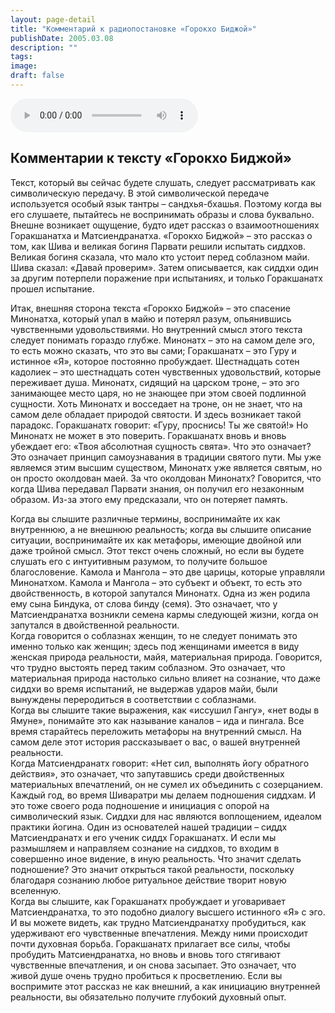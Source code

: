 ```yaml
---
layout: page-detail
title: "Комментарий к радиопостановке «Горокхо Биджой»"
publishDate: 2005.03.08
description: ""
tags:
image:
draft: false
---
```


<audio title="2005.03.08 - Комментарий к радиопостановке «Горокхо Биджой».mp3" src="/upload/iblock/55f/55fe8ffc5818b87a53a5638277ee0f8e.mp3" controls=""></audio>

## 

## 

## **Комментарии к тексту «Горокхо Биджой»**
  
  
 Текст, который вы сейчас будете слушать, следует рассматривать как символическую передачу. В этой символической передаче используется особый язык тантры – сандхья-бхашья. Поэтому когда вы его слушаете, пытайтесь не воспринимать образы и слова буквально. Внешне возникает ощущение, будто идет рассказ о взаимоотношениях Горакшанатха и Матсиендранатха. «Горокхо Биджой» – это рассказ о том, как Шива и великая богиня Парвати решили испытать сиддхов. Великая богиня сказала, что мало кто устоит перед соблазном майи. Шива сказал: «Давай проверим». Затем описывается, как сиддхи один за другим потерпели поражение при испытаниях, и только Горакшанатх прошел испытание.   
  
 Итак, внешняя сторона текста «Горокхо Биджой» – это спасение Минонатха, который упал в майю и потерял разум, опьянившись чувственными удовольствиями. Но внутренний смысл этого текста следует понимать гораздо глубже. Минонатх – это на самом деле эго, то есть можно сказать, что это вы сами; Горакшанатх – это Гуру и истинное «Я», которое постоянно пробуждает. Шестнадцать сотен кадолиек – это шестнадцать сотен чувственных удовольствий, которые переживает душа. Минонатх, сидящий на царском троне, – это эго занимающее место царя, но не знающее при этом своей подлинной сущности. Хоть Минонатх и восседает на троне, он не знает, что на самом деле обладает природой святости. И здесь возникает такой парадокс. Горакшанатх говорит: «Гуру, проснись! Ты же святой!» Но Минонатх не может в это поверить. Горакшанатх вновь и вновь убеждает его: «Твоя абсолютная сущность свята». Что это означает? Это означает принцип самоузнавания в традиции святого пути. Мы уже являемся этим высшим существом, Минонатх уже является святым, но он просто околдован маей. За что околдован Минонатх? Говорится, что когда Шива передавал Парвати знания, он получил его незаконным образом. Из-за этого ему предсказали, что он потеряет память.   
  
 Когда вы слышите различные термины, воспринимайте их как внутреннюю, а не внешнюю реальность; когда вы слышите описание ситуации, воспринимайте их как метафоры, имеющие двойной или даже тройной смысл. Этот текст очень сложный, но если вы будете слушать его с интуитивным разумом, то получите большое благословение. Камола и Мангола – это две царицы, которые управляли Минонатхом. Камола и Мангола – это субъект и объект, то есть это двойственность, в которой запутался Минонатх. Одна из жен родила ему сына Биндука, от слова бинду (семя). Это означает, что у Матсиендранатха возникли семена кармы следующей жизни, когда он запутался в двойственной реальности.   
 Когда говорится о соблазнах женщин, то не следует понимать это именно только как женщин; здесь под женщинами имеется в виду женская природа реальности, майя, материальная природа. Говорится, что трудно выстоять перед таким соблазном. Это означает, что материальная природа настолько сильно влияет на сознание, что даже сиддхи во время испытаний, не выдержав ударов майи, были вынуждены переродиться в соответствии с соблазнами.   
 Когда вы слышите такие выражения, как «иссушил Гангу», «нет воды в Ямуне», понимайте это как называние каналов – ида и пингала. Все время старайтесь переложить метафоры на внутренний смысл. На самом деле этот история рассказывает о вас, о вашей внутренней реальности.   
 Когда Матсиендранатх говорит: «Нет сил, выполнять йогу обратного действия», это означает, что запутавшись среди двойственных материальных впечатлений, он не сумел их объединить с созерцанием.   
 Каждый год, во время Шиваратри мы делаем подношения сиддхам. И это тоже своего рода подношение и инициация с опорой на символический язык. Сиддхи для нас являются воплощением, идеалом практики йогина. Один из основателей нашей традиции – сиддх Матсиендранатх и его ученик сиддх Горакшанатх. И если мы размышляем и направляем сознание на сиддхов, то входим в совершенно иное видение, в иную реальность. Что значит сделать подношение? Это значит открыться такой реальности, поскольку благодаря сознанию любое ритуальное действие творит новую вселенную.   
 Когда вы слышите, как Горакшанатх пробуждает и уговаривает Матсиендранатха, то это подобно диалогу высшего истинного «Я» с эго. И вы можете видеть, как трудно Матсиендранатху пробудиться, как удерживают его чувственные впечатления. Между ними происходит почти духовная борьба. Горакшанатх прилагает все силы, чтобы пробудить Матсиендранатха, но вновь и вновь того стягивают чувственные впечатления, и он снова засыпает. Это означает, что живой душе очень трудно пробиться к просветлению. Если вы воспримите этот рассказ не как внешний, а как инициацию внутренней реальности, вы обязательно получите глубокий духовный опыт.

## 

##   

  
